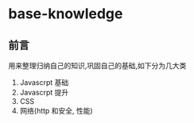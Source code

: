 # base-knowledge
## 前言
用来整理归纳自己的知识,巩固自己的基础,如下分为几大类

1. Javascrpt 基础
2. Javascrpt 提升
3. CSS 
4. 网络(http 和安全, 性能)
